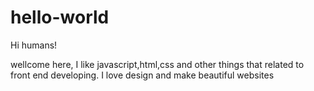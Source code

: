 # hello-world

Hi humans!

wellcome here, I like javascript,html,css and other things that related to front end developing.
I love design and make beautiful websites 
